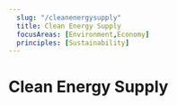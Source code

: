```yaml
---
  slug: "/cleanenergysupply"
  title: Clean Energy Supply
  focusAreas: [Environment,Economy]
  principles: [Sustainability]
---
```

# Clean Energy Supply